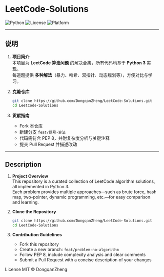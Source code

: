 # LeetCode-Solutions

![Python](https://img.shields.io/badge/Python-3.10+-blue.svg)
![License](https://img.shields.io/badge/License-MIT-green.svg)
![Platform](https://img.shields.io/badge/Platform-LeetCode-orange.svg)

---

## 说明

1. **项目简介**  
   本项目为 **LeetCode 算法问题** 的解决合集，所有代码均基于 **Python 3** 实现。  
   每道题提供 **多种解法**（暴力、哈希、双指针、动态规划等），方便对比与学习。

2. **克隆仓库**  
   ```bash
   git clone https://github.com/DongqanZheng/LeetCode-Solutions.git
   cd LeetCode-Solutions

3. **贡献指南**
   - Fork 本仓库  
   - 新建分支 `feat/题号-算法`  
   - 代码需符合 PEP 8，并附复杂度分析与关键注释  
   - 提交 Pull Request 并描述改动

---

## Description

1. **Project Overview**  
   This repository is a curated collection of LeetCode algorithm solutions, all implemented in Python 3.  
   Each problem provides multiple approaches—such as brute force, hash map, two-pointer, dynamic programming, etc.—for easy comparison and learning.

2. **Clone the Repository**  
   ```bash
   git clone https://github.com/DongqanZheng/LeetCode-Solutions.git
   cd LeetCode-Solutions

3. **Contribution Guidelines**  
   - Fork this repository  
   - Create a new branch: `feat/problem-no-algorithm`  
   - Follow PEP 8, include complexity analysis and clear comments  
   - Submit a Pull Request with a concise description of your changes


License
MIT © DongqanZheng
